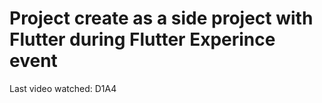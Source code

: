# Project create as a side project with Flutter during Flutter Experince event

Last video watched: D1A4